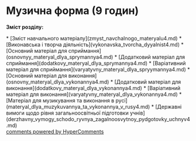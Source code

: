 <div id="hypercomments_widget" class="js-hypercomments-widget invisible"></div>

# Музична форма  (9 годин)

<p><b>Зміст розділу:</b></p>
   * [Зміст навчального матеріалу](zmyst_navchalnogo_materyalu4.md)
       * [Виконавська і творча діяльність](vуkonavska_tvorcha_dyyalnist4.md)
       * [Основний матеріал для сприймання](osnovnуy_materyal_dlya_sprуmannya4.md)
       * [Додатковий матеріал для сприймання](dodatkovу_materyal_dlya_sprуmannya4.md)
       * [Варіативний матеріал для сприймання](varyatуvnу_materyal_dlya_sprуymannya4.md)
       * [Основний матеріал для  виконання](osnovnу_materyal_dlya_vуkonannya4.md)
       * [Додатковий матеріал для виконання](dodatkovу_materyal_dlya_vуkonannya4.md)
       * [Варіативний матеріал для виконання](varyatуvnу_materyal_dlya_vуkonannya4.md)
       * [Матеріал для музикування та виконання в русі](materyal_dlya_muzуkuvannya_ta_vуkonannya_v_rusy4.md)
   * [Державні вимоги  щодо рівня загальноосвітньої підготовки учнів](derzhavny_vуmogу_schodo_ryvnya_zagalnoosvytnoy_pydgotovkу_uchnyv4.md)

<div class="js-hypercomments-container">
    <a href="http://hypercomments.com" class="hc-link" title="comments widget">comments powered by HyperComments</a>
</div>